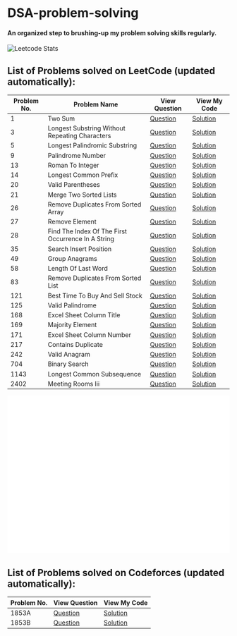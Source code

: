 # DSA-problem-solving
#### An organized step to brushing-up my problem solving skills regularly.

![Leetcode Stats](https://leetcard.jacoblin.cool/sushanthkumar78)

## List of Problems solved on LeetCode (updated automatically):

| Problem No. | Problem Name | View Question | View My Code |
| ----------- | ------------ | ------------- | ------------ |
| 1 | Two Sum | [Question](https://leetcode.com/problems/two-sum/) | [Solution](./Leetcode/1.two-sum.py) |
| 3 | Longest Substring Without Repeating Characters | [Question](https://leetcode.com/problems/longest-substring-without-repeating-characters/) | [Solution](./Leetcode/3.longest-substring-without-repeating-characters.py) |
| 5 | Longest Palindromic Substring | [Question](https://leetcode.com/problems/longest-palindromic-substring/) | [Solution](./Leetcode/5.longest-palindromic-substring.py) |
| 9 | Palindrome Number | [Question](https://leetcode.com/problems/palindrome-number/) | [Solution](./Leetcode/9.palindrome-number.py) |
| 13 | Roman To Integer | [Question](https://leetcode.com/problems/roman-to-integer/) | [Solution](./Leetcode/13.roman-to-integer.py) |
| 14 | Longest Common Prefix | [Question](https://leetcode.com/problems/longest-common-prefix/) | [Solution](./Leetcode/14.longest-common-prefix.py) |
| 20 | Valid Parentheses | [Question](https://leetcode.com/problems/valid-parentheses/) | [Solution](./Leetcode/20.valid-parentheses.py) |
| 21 | Merge Two Sorted Lists | [Question](https://leetcode.com/problems/merge-two-sorted-lists/) | [Solution](./Leetcode/21.merge-two-sorted-lists.py) |
| 26 | Remove Duplicates From Sorted Array | [Question](https://leetcode.com/problems/remove-duplicates-from-sorted-array/) | [Solution](./Leetcode/26.remove-duplicates-from-sorted-array.py) |
| 27 | Remove Element | [Question](https://leetcode.com/problems/remove-element/) | [Solution](./Leetcode/27.remove-element.py) |
| 28 | Find The Index Of The First Occurrence In A String | [Question](https://leetcode.com/problems/find-the-index-of-the-first-occurrence-in-a-string/) | [Solution](./Leetcode/28.find-the-index-of-the-first-occurrence-in-a-string.py) |
| 35 | Search Insert Position | [Question](https://leetcode.com/problems/search-insert-position/) | [Solution](./Leetcode/35.search-insert-position.py) |
| 49 | Group Anagrams | [Question](https://leetcode.com/problems/group-anagrams/) | [Solution](./Leetcode/49.group-anagrams.py) |
| 58 | Length Of Last Word | [Question](https://leetcode.com/problems/length-of-last-word/) | [Solution](./Leetcode/58.length-of-last-word.py) |
| 83 | Remove Duplicates From Sorted List | [Question](https://leetcode.com/problems/remove-duplicates-from-sorted-list/) | [Solution](./Leetcode/83.remove-duplicates-from-sorted-list.py) |
| 121 | Best Time To Buy And Sell Stock | [Question](https://leetcode.com/problems/best-time-to-buy-and-sell-stock/) | [Solution](./Leetcode/121.best-time-to-buy-and-sell-stock.py) |
| 125 | Valid Palindrome | [Question](https://leetcode.com/problems/valid-palindrome/) | [Solution](./Leetcode/125.valid-palindrome.py) |
| 168 | Excel Sheet Column Title | [Question](https://leetcode.com/problems/excel-sheet-column-title/) | [Solution](./Leetcode/168.excel-sheet-column-title.py) |
| 169 | Majority Element | [Question](https://leetcode.com/problems/majority-element/) | [Solution](./Leetcode/169.majority-element.py) |
| 171 | Excel Sheet Column Number | [Question](https://leetcode.com/problems/excel-sheet-column-number/) | [Solution](./Leetcode/171.excel-sheet-column-number.py) |
| 217 | Contains Duplicate | [Question](https://leetcode.com/problems/contains-duplicate/) | [Solution](./Leetcode/217.contains-duplicate.py) |
| 242 | Valid Anagram | [Question](https://leetcode.com/problems/valid-anagram/) | [Solution](./Leetcode/242.valid-anagram.py) |
| 704 | Binary Search | [Question](https://leetcode.com/problems/binary-search/) | [Solution](./Leetcode/704.binary-search.py) |
| 1143 | Longest Common Subsequence | [Question](https://leetcode.com/problems/longest-common-subsequence/) | [Solution](./Leetcode/1143.longest-common-subsequence.py) |
| 2402 | Meeting Rooms Iii | [Question](https://leetcode.com/problems/meeting-rooms-iii/) | [Solution](./Leetcode/2402.meeting-rooms-iii.py) |


![](https://raw.githubusercontent.com/sushantjha78/cf-stats/main/output/light_card.svg#gh-dark-mode-only)



## List of Problems solved on Codeforces (updated automatically):

| Problem No. | View Question | View My Code |
| ----------- | ------------- | ------------ |
| 1853A | [Question](https://codeforces.com/contest/1853/problem/A) | [Solution](./Codeforces\1853A.py) |
| 1853B | [Question](https://codeforces.com/contest/1853/problem/B) | [Solution](./Codeforces\1853B.py) |
